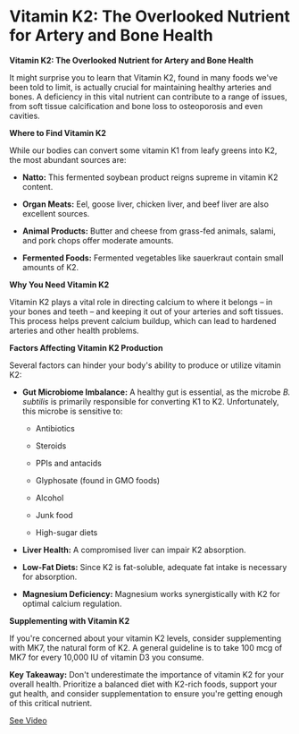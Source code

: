 # Vitamin K2: The Overlooked Nutrient for Artery and Bone Health

**Vitamin K2: The Overlooked Nutrient for Artery and Bone Health**

It might surprise you to learn that Vitamin K2, found in many foods we've been told to limit, is actually crucial for maintaining healthy arteries and bones. A deficiency in this vital nutrient can contribute to a range of issues, from soft tissue calcification and bone loss to osteoporosis and even cavities.

**Where to Find Vitamin K2**

While our bodies can convert some vitamin K1 from leafy greens into K2, the most abundant sources are:

- **Natto:** This fermented soybean product reigns supreme in vitamin K2 content.

- **Organ Meats:** Eel, goose liver, chicken liver, and beef liver are also excellent sources.

- **Animal Products:** Butter and cheese from grass-fed animals, salami, and pork chops offer moderate amounts.

- **Fermented Foods:** Fermented vegetables like sauerkraut contain small amounts of K2.

**Why You Need Vitamin K2**

Vitamin K2 plays a vital role in directing calcium to where it belongs – in your bones and teeth – and keeping it out of your arteries and soft tissues. This process helps prevent calcium buildup, which can lead to hardened arteries and other health problems.

**Factors Affecting Vitamin K2 Production**

Several factors can hinder your body's ability to produce or utilize vitamin K2:

- **Gut Microbiome Imbalance:** A healthy gut is essential, as the microbe *B. subtilis* is primarily responsible for converting K1 to K2. Unfortunately, this microbe is sensitive to:

    - Antibiotics

    - Steroids

    - PPIs and antacids

    - Glyphosate (found in GMO foods)

    - Alcohol

    - Junk food

    - High-sugar diets

- **Liver Health:** A compromised liver can impair K2 absorption.

- **Low-Fat Diets:** Since K2 is fat-soluble, adequate fat intake is necessary for absorption.

- **Magnesium Deficiency:** Magnesium works synergistically with K2 for optimal calcium regulation.

**Supplementing with Vitamin K2**

If you're concerned about your vitamin K2 levels, consider supplementing with MK7, the natural form of K2. A general guideline is to take 100 mcg of MK7 for every 10,000 IU of vitamin D3 you consume.

**Key Takeaway:** Don't underestimate the importance of vitamin K2 for your overall health. Prioritize a balanced diet with K2-rich foods, support your gut health, and consider supplementation to ensure you're getting enough of this critical nutrient.

 [See Video](https://www.youtube.com/embed/89jJ1JlNZlg)